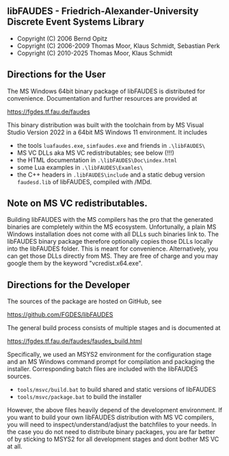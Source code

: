 
## libFAUDES - Friedrich-Alexander-University Discrete Event Systems Library

- Copyright (C) 2006 Bernd Opitz
- Copyright (C) 2006-2009 Thomas Moor, Klaus Schmidt, Sebastian Perk
- Copyright (C) 2010-2025 Thomas Moor, Klaus Schmidt


## Directions for the User

The MS Windows 64bit binary package of libFAUDES is distributed for
convenience. Documentation and further resources are provided at

https://fgdes.tf.fau.de/faudes

This binary distribution was built with the toolchain from by MS Visual Studio
Version 2022 in a 64bit MS Windows 11 environment. It includes

- the tools `luafaudes.exe`, `simfaudes.exe` and friends in `.\libFAUDES\`
- MS VC DLLs aka MS VC redistributables; see below (!!!)
- the HTML documentation in `.\libFAUDES\Doc\index.html`
- some Lua examples in `.\libFAUDES\Examles\`
- the C++ headers in `.libFAUDES\include` and a static debug version
  `faudesd.lib` of libFAUDES, compiled with /MDd. 


## Note on MS VC redistributables.

Building libFAUDES with the MS compilers has the pro that the generated binaries
are completely within the MS ecosystem. Unfortunally, a plain MS Windows installation
does not come with all DLLs such binaries link to. The libFAUDES binary package therefore
optionally copies those DLLs locally into the libFAUDES folder. This is meant for
convenience. Alternatively, you can get those DLLs directly from MS. They are free
of charge and you may google them by the keyword "vcredist.x64.exe".


## Directions for the Developer

The sources of the package are hosted on GitHub, see

https://github.com/FGDES/libFAUDES

The general build process consists of multiple stages and is documented at

https://fgdes.tf.fau.de/faudes/faudes_build.html

Specifically, we used an MSYS2 environment for the configuration stage and an
MS Windows command prompt for compilation and packaging the installer. Corresponding
batch files are included with the libFAUDES sources.

- `tools/msvc/build.bat` to build shared and static versions of libFAUDES
- `tools/msvc/package.bat` to build the installer

However, the above files heavily depend of the development environment. If you want
to build your own libFAUDES distribution with MS VC compilers, you will need to
inspect/understand/adjust the batchfiles to your needs. In the case you do
not need to distribute binary packages, you are far better of by sticking to MSYS2
for all development stages and dont bother MS VC at all.


 

